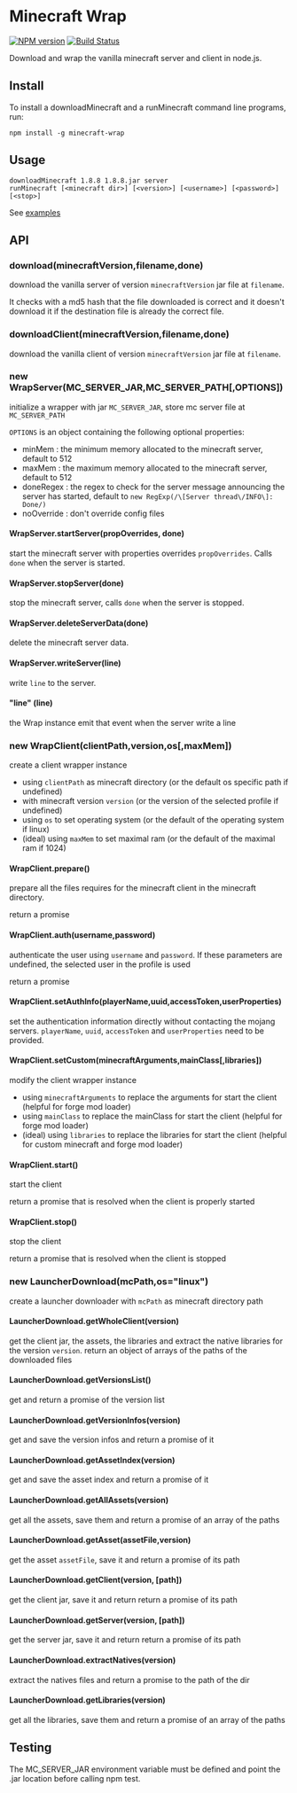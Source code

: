 # Minecraft Wrap

[![NPM version](https://img.shields.io/npm/v/minecraft-wrap.svg)](http://npmjs.com/package/minecraft-wrap)
[![Build Status](https://img.shields.io/circleci/project/github/PrismarineJS/node-minecraft-wrap/master.svg)](https://circleci.com/gh/PrismarineJS/node-minecraft-wrap)

Download and wrap the vanilla minecraft server and client in node.js.

## Install

To install a downloadMinecraft and a runMinecraft command line programs, run:

```
npm install -g minecraft-wrap
```


## Usage

```
downloadMinecraft 1.8.8 1.8.8.jar server
runMinecraft [<minecraft dir>] [<version>] [<username>] [<password>] [<stop>]
```

See [examples](examples)

## API

### download(minecraftVersion,filename,done)

download the vanilla server of version `minecraftVersion` jar file at `filename`.

It checks with a md5 hash that the file downloaded is correct and it
 doesn't download it if the destination file is already the correct file.
 
### downloadClient(minecraftVersion,filename,done)
 
download the vanilla client of version `minecraftVersion` jar file at `filename`.

### new WrapServer(MC_SERVER_JAR,MC_SERVER_PATH[,OPTIONS])

initialize a wrapper with jar `MC_SERVER_JAR`, store mc server file at `MC_SERVER_PATH`

`OPTIONS` is an object containing the following optional properties:

* minMem : the minimum memory allocated to the minecraft server, default to 512
* maxMem : the maximum memory allocated to the minecraft server, default to 512
* doneRegex : the regex to check for the server message announcing the server has started, default to `new RegExp(/\[Server thread\/INFO\]: Done/)`
* noOverride : don't override config files

#### WrapServer.startServer(propOverrides, done)

start the minecraft server with properties overrides `propOverrides`. Calls `done` when the server is started.

#### WrapServer.stopServer(done)

stop the minecraft server, calls `done` when the server is stopped.

#### WrapServer.deleteServerData(done)

delete the minecraft server data.

#### WrapServer.writeServer(line)

write `line` to the server.

#### "line" (line)

the Wrap instance emit that event when the server write a line

### new WrapClient(clientPath,version,os[,maxMem])

create a client wrapper instance

* using `clientPath` as minecraft directory (or the default os specific path if undefined)
* with minecraft version `version` (or the version of the selected profile if undefined)
* using `os` to set operating system (or the default of the operating system if linux)
* (ideal) using `maxMem` to set maximal ram (or the default of the maximal ram if 1024)

#### WrapClient.prepare()

prepare all the files requires for the minecraft client in the minecraft directory.

return a promise

#### WrapClient.auth(username,password)

authenticate the user using `username` and `password`.
If these parameters are undefined, the selected user in the profile is used

return a promise

#### WrapClient.setAuthInfo(playerName,uuid,accessToken,userProperties)

set the authentication information directly without contacting the mojang servers.
`playerName`, `uuid`, `accessToken` and `userProperties` need to be provided.

#### WrapClient.setCustom(minecraftArguments,mainClass[,libraries]) 

modify the client wrapper instance

* using `minecraftArguments` to replace the arguments for start the client (helpful for forge mod loader)
* using `mainClass` to replace the mainClass for start the client (helpful for forge mod loader)
* (ideal) using `libraries` to replace the libraries for start the client (helpful for custom minecraft and forge mod loader)

#### WrapClient.start()

start the client

return a promise that is resolved when the client is properly started

#### WrapClient.stop()

stop the client

return a promise that is resolved when the client is stopped

### new LauncherDownload(mcPath,os="linux")

create a launcher downloader with `mcPath` as minecraft directory path

#### LauncherDownload.getWholeClient(version)

get the client jar, the assets, the libraries and extract the native libraries for the version `version`.
return an object of arrays of the paths of the downloaded files

#### LauncherDownload.getVersionsList()

get and return a promise of the version list

#### LauncherDownload.getVersionInfos(version)

get and save the version infos and return a promise of it

#### LauncherDownload.getAssetIndex(version)

get and save the asset index and return a promise of it

#### LauncherDownload.getAllAssets(version)

get all the assets, save them and return a promise of an array of the paths

#### LauncherDownload.getAsset(assetFile,version)

get the asset `assetFile`, save it and return a promise of its path

#### LauncherDownload.getClient(version, [path])

get the client jar, save it and return return a promise of its path

#### LauncherDownload.getServer(version, [path])

get the server jar, save it and return return a promise of its path

#### LauncherDownload.extractNatives(version)

extract the natives files and return a promise to the path of the dir

#### LauncherDownload.getLibraries(version)

get all the libraries, save them and return a promise of an array of the paths


## Testing

The MC_SERVER_JAR environment variable must be defined and point the .jar location before calling npm test.
